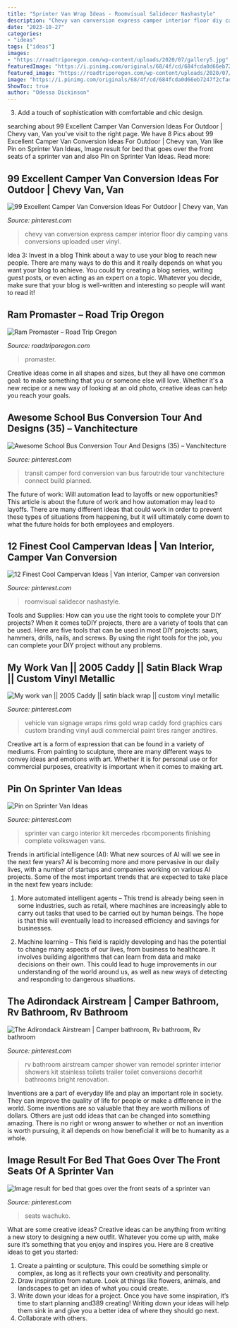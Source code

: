 ```yaml
---
title: "Sprinter Van Wrap Ideas - Roomvisual Salidecor Nashastyle"
description: "Chevy van conversion express camper interior floor diy camping vans conversions uploaded user vinyl"
date: "2023-10-27"
categories:
- "ideas"
tags: ["ideas"]
images:
- "https://roadtriporegon.com/wp-content/uploads/2020/07/gallery5.jpg"
featuredImage: "https://i.pinimg.com/originals/68/4f/cd/684fcda0d66eb7247f2cfaeec0bc3c6a.jpg"
featured_image: "https://roadtriporegon.com/wp-content/uploads/2020/07/gallery5.jpg"
image: "https://i.pinimg.com/originals/68/4f/cd/684fcda0d66eb7247f2cfaeec0bc3c6a.jpg"
ShowToc: true
author: "Odessa Dickinson"
---
```



3. Add a touch of sophistication with comfortable and chic design.

	

		
searching about 99 Excellent Camper Van Conversion Ideas For Outdoor | Chevy van, Van you've visit to the right page. We have 8 Pics about 99 Excellent Camper Van Conversion Ideas For Outdoor | Chevy van, Van like Pin on Sprinter Van Ideas, Image result for bed that goes over the front seats of a sprinter van and also Pin on Sprinter Van Ideas. Read more:
		
    
## 99 Excellent Camper Van Conversion Ideas For Outdoor | Chevy Van, Van

<img loading=lazy src="https://i.pinimg.com/736x/87/ba/24/87ba24826ae2aeb14f457e943d36ee54.jpg" onerror="this.onerror=null;this.src='https://tse2.mm.bing.net/th?id=OIP.tlOep9h6l3R72mH76UxrOQHaJ4&amp;pid=15.1';" alt="99 Excellent Camper Van Conversion Ideas For Outdoor | Chevy van, Van">

_Source: pinterest.com_

>chevy van conversion express camper interior floor diy camping vans conversions uploaded user vinyl. 

	

Idea 3: Invest in a blog
Think about a way to use your blog to reach new people. There are many ways to do this and it really depends on what you want your blog to achieve. You could try creating a blog series, writing guest posts, or even acting as an expert on a topic. Whatever you decide, make sure that your blog is well-written and interesting so people will want to read it!

    
## Ram Promaster – Road Trip Oregon

<img loading=lazy src="https://roadtriporegon.com/wp-content/uploads/2020/07/gallery5.jpg" onerror="this.onerror=null;this.src='https://tse4.mm.bing.net/th?id=OIP.19QhTiA6wGYsheje6exEkQHaFj&amp;pid=15.1';" alt="Ram Promaster – Road Trip Oregon">

_Source: roadtriporegon.com_

>promaster. 

	

Creative ideas come in all shapes and sizes, but they all have one common goal: to make something that you or someone else will love. Whether it's a new recipe or a new way of looking at an old photo, creative ideas can help you reach your goals.

    
## Awesome School Bus Conversion Tour And Designs (35) – Vanchitecture

<img loading=lazy src="https://i.pinimg.com/736x/72/82/19/728219717f6a31e6fb02928a1d69172b.jpg" onerror="this.onerror=null;this.src='https://tse2.mm.bing.net/th?id=OIP.aFs97ls-VQ_udiGeDslL-AHaHa&amp;pid=15.1';" alt="Awesome School Bus Conversion Tour And Designs (35) – Vanchitecture">

_Source: pinterest.com_

>transit camper ford conversion van bus faroutride tour vanchitecture connect build planned. 

	

The future of work: Will automation lead to layoffs or new opportunities?
This article is about the future of work and how automation may lead to layoffs. There are many different ideas that could work in order to prevent these types of situations from happening, but it will ultimately come down to what the future holds for both employees and employers.

    
## 12 Finest Cool Campervan Ideas | Van Interior, Camper Van Conversion

<img loading=lazy src="https://i.pinimg.com/originals/68/4f/cd/684fcda0d66eb7247f2cfaeec0bc3c6a.jpg" onerror="this.onerror=null;this.src='https://tse3.mm.bing.net/th?id=OIP.UfF3ffvfhylJd30w6DVUKgHaJ4&amp;pid=15.1';" alt="12 Finest Cool Campervan Ideas | Van interior, Camper van conversion">

_Source: pinterest.com_

>roomvisual salidecor nashastyle. 

	

Tools and Supplies: How can you use the right tools to complete your DIY projects?
When it comes toDIY projects, there are a variety of tools that can be used. Here are five tools that can be used in most DIY projects: saws, hammers, drills, nails, and screws. By using the right tools for the job, you can complete your DIY project without any problems.

    
## My Work Van || 2005 Caddy || Satin Black Wrap || Custom Vinyl Metallic

<img loading=lazy src="https://i.pinimg.com/736x/16/00/7b/16007b44577c98a2eb055ae6bcd8aa57--vehicle-wraps-gold-paint.jpg" onerror="this.onerror=null;this.src='https://tse2.mm.bing.net/th?id=OIP.hH-K4Us5VVjYZWfOk2eKmQHaHa&amp;pid=15.1';" alt="My work van || 2005 Caddy || satin black wrap || custom vinyl metallic">

_Source: pinterest.com_

>vehicle van signage wraps rims gold wrap caddy ford graphics cars custom branding vinyl audi commercial paint tires ranger andtires. 

	

Creative art is a form of expression that can be found in a variety of mediums. From painting to sculpture, there are many different ways to convey ideas and emotions with art. Whether it is for personal use or for commercial purposes, creativity is important when it comes to making art.

    
## Pin On Sprinter Van Ideas

<img loading=lazy src="https://i.pinimg.com/736x/76/47/b4/7647b4d68230c47bbe7924c71dca5d53.jpg" onerror="this.onerror=null;this.src='https://tse2.mm.bing.net/th?id=OIP.ur5iTbHSJaoB1RWD-bJIeAHaNK&amp;pid=15.1';" alt="Pin on Sprinter Van Ideas">

_Source: pinterest.com_

>sprinter van cargo interior kit mercedes rbcomponents finishing complete volkswagen vans. 

	

Trends in artificial intelligence (AI): What new sources of AI will we see in the next few years?
AI is becoming more and more pervasive in our daily lives, with a number of startups and companies working on various AI projects. Some of the most important trends that are expected to take place in the next few years include:
1. More automated intelligent agents – This trend is already being seen in some industries, such as retail, where machines are increasingly able to carry out tasks that used to be carried out by human beings. The hope is that this will eventually lead to increased efficiency and savings for businesses.

2. Machine learning – This field is rapidly developing and has the potential to change many aspects of our lives, from business to healthcare. It involves building algorithms that can learn from data and make decisions on their own. This could lead to huge improvements in our understanding of the world around us, as well as new ways of detecting and responding to dangerous situations.

    
## The Adirondack Airstream | Camper Bathroom, Rv Bathroom, Rv Bathroom

<img loading=lazy src="https://i.pinimg.com/736x/19/31/2a/19312ad2fb1e28d37dd23f8d3aa30aa2--airstream-bathroom-rv-bathroom.jpg" onerror="this.onerror=null;this.src='https://tse1.mm.bing.net/th?id=OIP.fub-jySUBIGje_uKa-35tAHaLH&amp;pid=15.1';" alt="The Adirondack Airstream | Camper bathroom, Rv bathroom, Rv bathroom">

_Source: pinterest.com_

>rv bathroom airstream camper shower van remodel sprinter interior showers kit stainless toilets trailer toilet conversions decorhit bathrooms bright renovation. 

	

Inventions are a part of everyday life and play an important role in society. They can improve the quality of life for people or make a difference in the world. Some inventions are so valuable that they are worth millions of dollars. Others are just odd ideas that can be changed into something amazing. There is no right or wrong answer to whether or not an invention is worth pursuing, it all depends on how beneficial it will be to humanity as a whole.

    
## Image Result For Bed That Goes Over The Front Seats Of A Sprinter Van

<img loading=lazy src="https://i.pinimg.com/736x/63/fb/f3/63fbf38b82ba9ccf85f737a6dbad6fb8.jpg" onerror="this.onerror=null;this.src='https://tse2.mm.bing.net/th?id=OIP.8vTszHBH8JSNrJ_DR32u-AHaEl&amp;pid=15.1';" alt="Image result for bed that goes over the front seats of a sprinter van">

_Source: pinterest.com_

>seats wachuko. 

	

What are some creative ideas?
Creative ideas can be anything from writing a new story to designing a new outfit. Whatever you come up with, make sure it’s something that you enjoy and inspires you. Here are 8 creative ideas to get you started: 
1) Create a painting or sculpture. This could be something simple or complex, as long as it reflects your own creativity and personality. 
2) Draw inspiration from nature. Look at things like flowers, animals, and landscapes to get an idea of what you could create. 
3) Write down your ideas for a project. Once you have some inspiration, it’s time to start planning and389 creating! Writing down your ideas will help them sink in and give you a better idea of where they should go next. 
4) Collaborate with others.

